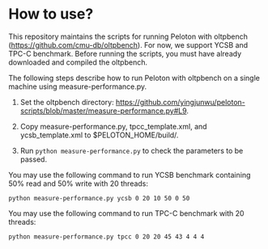 # How to use?

This repository maintains the scripts for running Peloton with oltpbench (https://github.com/cmu-db/oltpbench). For now, we support YCSB and TPC-C benchmark. Before running the scripts, you must have already downloaded and compiled the oltpbench.

The following steps describe how to run Peloton with oltpbench on a single machine using measure-performance.py.

1. Set the oltpbench directory: https://github.com/yingjunwu/peloton-scripts/blob/master/measure-performance.py#L9.

2. Copy measure-performance.py, tpcc_template.xml, and ycsb_template.xml to $PELOTON_HOME/build/.

3. Run ```python measure-performance.py``` to check the parameters to be passed.

You may use the following command to run YCSB benchmark containing 50% read and 50% write with 20 threads:
```
python measure-performance.py ycsb 0 20 10 50 0 50
```

You may use the following command to run TPC-C benchmark with 20 threads:
```
python measure-performance.py tpcc 0 20 20 45 43 4 4 4
```
